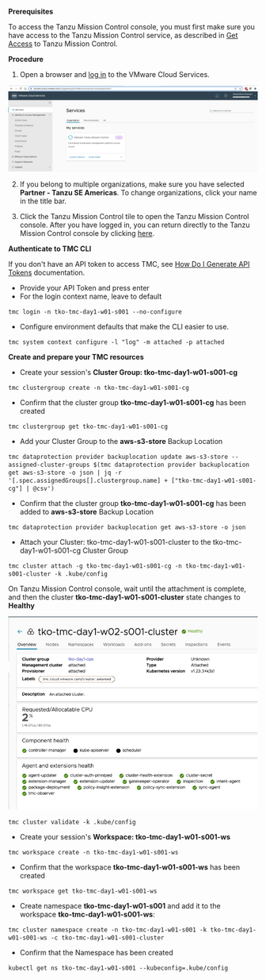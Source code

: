 **Prerequisites**

To access the Tanzu Mission Control console, you must first make sure you have access to the Tanzu Mission Control service, 
as described in 
[Get Access](https://docs.vmware.com/en/VMware-Tanzu-Mission-Control/services/tanzumc-getstart/GUID-5EE71386-4279-4A31-974B-648BA3A9AEEC.html#GUID-5EE71386-4279-4A31-974B-648BA3A9AEEC)
to Tanzu Mission Control.


**Procedure**

1. Open a browser and 
[log in](https://console.cloud.vmware.com)
to the VMware Cloud Services.


![](images/vmw-cloud-console-1.png)


2. If you belong to multiple organizations, make sure you have selected **Partner - Tanzu SE Americas**. To change organizations, click your name in the title bar.

3. Click the Tanzu Mission Control tile to open the Tanzu Mission Control console. After you have logged in, you can return directly to 
the Tanzu Mission Control console by clicking [here](https://partnertanzuseamericas.tmc.cloud.vmware.com/).

**Authenticate to TMC CLI**

If you don't have an API token to access TMC, see [How Do I Generate API Tokens](https://docs.vmware.com/en/VMware-Cloud-services/services/Using-VMware-Cloud-Services/GUID-E2A3B1C1-E9AD-4B00-A6B6-88D31FCDDF7C.html) documentation.   

* Provide your API Token and press enter
* For the login context name, leave to default


```execute-1
tmc login -n tko-tmc-day1-w01-s001 --no-configure
```

* Configure environment defaults that make the CLI easier to use. 

```execute-1
tmc system context configure -l "log" -m attached -p attached
```

**Create and prepare your TMC resources**

* Create your session's **Cluster Group: tko-tmc-day1-w01-s001-cg**

```execute-1
tmc clustergroup create -n tko-tmc-day1-w01-s001-cg
```

* Confirm that the cluster group **tko-tmc-day1-w01-s001-cg** has been created    

```execute-1
tmc clustergroup get tko-tmc-day1-w01-s001-cg
```
   
* Add your Cluster Group to the **aws-s3-store** Backup Location 

```execute-1
tmc dataprotection provider backuplocation update aws-s3-store --assigned-cluster-groups $(tmc dataprotection provider backuplocation get aws-s3-store -o json | jq -r '[.spec.assignedGroups[].clustergroup.name] + ["tko-tmc-day1-w01-s001-cg"] | @csv')
```

* Confirm that the cluster group **tko-tmc-day1-w01-s001-cg** has been added to **aws-s3-store** Backup Location 

```execute-1
tmc dataprotection provider backuplocation get aws-s3-store -o json
```

* Attach your Cluster: tko-tmc-day1-w01-s001-cluster to the tko-tmc-day1-w01-s001-cg Cluster Group

```execute-1
tmc cluster attach -g tko-tmc-day1-w01-s001-cg -n tko-tmc-day1-w01-s001-cluster -k .kube/config
```

On Tanzu Mission Control console, wait until the attachment is complete, and then the cluster **tko-tmc-day1-w01-s001-cluster** state changes to **Healthy**

![](images/tmc-attach.png)

```execute-1
tmc cluster validate -k .kube/config
```

* Create your session's **Workspace: tko-tmc-day1-w01-s001-ws**

```execute-1
tmc workspace create -n tko-tmc-day1-w01-s001-ws
```

* Confirm that the workspace **tko-tmc-day1-w01-s001-ws** has been created    

```execute-1
tmc workspace get tko-tmc-day1-w01-s001-ws
```

* Create namespace **tko-tmc-day1-w01-s001** and add it to the workspace **tko-tmc-day1-w01-s001-ws**:

```execute-1
tmc cluster namespace create -n tko-tmc-day1-w01-s001 -k tko-tmc-day1-w01-s001-ws -c tko-tmc-day1-w01-s001-cluster
```

* Confirm that the Namespace has been created

```execute-1
kubectl get ns tko-tmc-day1-w01-s001 --kubeconfig=.kube/config
```


